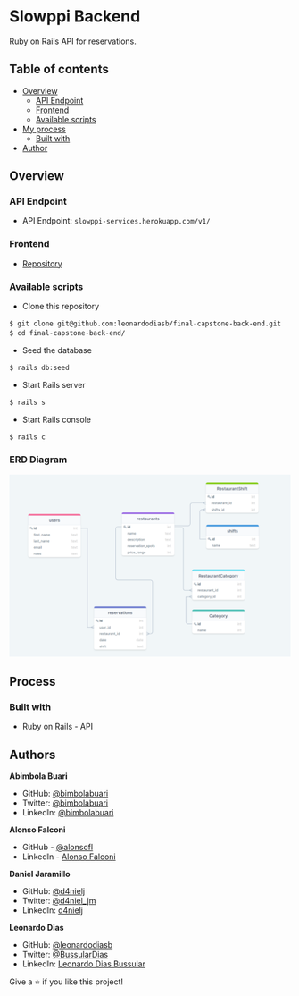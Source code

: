 # Slowppi Backend

Ruby on Rails API for reservations.

## Table of contents

- [Overview](#overview)
  - [API Endpoint](#api-endpoint)
  - [Frontend](#frontend)
  - [Available scripts](#available-scripts)
- [My process](#my-process)
  - [Built with](#built-with)
- [Author](#author)

## Overview

### API Endpoint

- API Endpoint: `slowppi-services.herokuapp.com/v1/`

### Frontend

- [Repository](https://github.com/alonsofl/slowppi-frontend)

### Available scripts

- Clone this repository
```bash
$ git clone git@github.com:leonardodiasb/final-capstone-back-end.git
$ cd final-capstone-back-end/
```

- Seed the database
```bash
$ rails db:seed
```

- Start Rails server
```bash
$ rails s
```

- Start Rails console
```bash
$ rails c
```

### ERD Diagram

![](erd.png)

## Process

### Built with

- Ruby on Rails - API

## Authors

**Abimbola Buari**
- GitHub: [@bimbolabuari](https://github.com/bimbolabuari)
- Twitter: [@bimbolabuari](https://twitter.com/bimbolabuari)
- LinkedIn: [@bimbolabuari](https://www.linkedin.com/in/bimbolabuari)

**Alonso Falconi**
- GitHub - [@alonsofl](https://github.com/alonsofl)
- LinkedIn - [Alonso Falconi](https://www.linkedin.com/in/alonsofalconi/)

**Daniel Jaramillo**
- GitHub: [@d4nielj](https://github.com/d4nielj)
- Twitter: [@d4niel_jm](https://twitter.com/d4niel_jm)
- LinkedIn: [d4nielj](https://linkedin.com/in/d4nielj)

**Leonardo Dias**
 - GitHub: [@leonardodiasb](https://github.com/leonardodiasb)
 - Twitter: [@BussularDias](https://twitter.com/BussularDias)
 - LinkedIn: [Leonardo Dias Bussular](https://www.linkedin.com/in/leonardo-dias-bussular-a67392178/)

Give a ⭐️ if you like this project!